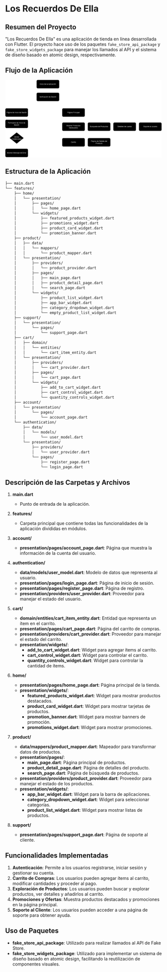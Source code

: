 
# Los Recuerdos De Ella

## Resumen del Proyecto
"Los Recuerdos De Ella" es una aplicación de tienda en línea desarrollada con Flutter. El proyecto hace uso de los paquetes `fake_store_api_package` y `fake_store_widgets_package` para manejar los llamados al API y el sistema de diseño basado en atomic design, respectivamente.

## Flujo de la Aplicación

![Diagrama](./assets/diagram.png?raw=true)

## Estructura de la Aplicación

```
├── main.dart
└── features/
    ├── home/
    │   └── presentation/
    │       ├── pages/
    │       │   └── home_page.dart
    │       └── widgets/
    │           ├── featured_products_widget.dart
    │           ├── promotions_widget.dart
    │           ├── product_card_widget.dart
    │           └── promotion_banner.dart
    ├── product/
    │   ├── data/
    │   │   └── mappers/
    │   │       └── product_mapper.dart
    │   └── presentation/
    │       ├── providers/
    │       │   └── product_provider.dart
    │       ├── pages/
    │       │   ├── main_page.dart
    │       │   ├── product_detail_page.dart
    │       │   └── search_page.dart
    │       └── widgets/
    │           ├── product_list_widget.dart
    │           ├── app_bar_widget.dart
    │           ├── category_dropdown_widget.dart
    │           └── empty_product_list_widget.dart
    ├── support/
    │   └── presentation/
    │       └── pages/
    │           └── support_page.dart
    ├── cart/
    │   ├── domain/
    │   │   └── entities/
    │   │       └── cart_item_entity.dart
    │   └── presentation/
    │       ├── providers/
    │       │   └── cart_provider.dart
    │       ├── pages/
    │       │   └── cart_page.dart
    │       └── widgets/
    │           ├── add_to_cart_widget.dart
    │           ├── cart_control_widget.dart
    │           └── quantity_controls_widget.dart
    ├── account/
    │   └── presentation/
    │       └── pages/
    │           └── account_page.dart
    └── authentication/
        ├── data/
        │   └── models/
        │       └── user_model.dart
        └── presentation/
            ├── providers/
            │   └── user_provider.dart
            └── pages/
                ├── register_page.dart
                └── login_page.dart
```

## Descripción de las Carpetas y Archivos

1. **main.dart**
   - Punto de entrada de la aplicación.

2. **features/**
   - Carpeta principal que contiene todas las funcionalidades de la aplicación divididas en módulos.

3. **account/**
   - **presentation/pages/account_page.dart**: Página que muestra la información de la cuenta del usuario.

4. **authentication/**
   - **data/models/user_model.dart**: Modelo de datos que representa al usuario.
   - **presentation/pages/login_page.dart**: Página de inicio de sesión.
   - **presentation/pages/register_page.dart**: Página de registro.
   - **presentation/providers/user_provider.dart**: Proveedor para manejar el estado del usuario.

5. **cart/**
   - **domain/entities/cart_item_entity.dart**: Entidad que representa un ítem en el carrito.
   - **presentation/pages/cart_page.dart**: Página del carrito de compras.
   - **presentation/providers/cart_provider.dart**: Proveedor para manejar el estado del carrito.
   - **presentation/widgets/**:
     - **add_to_cart_widget.dart**: Widget para agregar ítems al carrito.
     - **cart_control_widget.dart**: Widget para controlar el carrito.
     - **quantity_controls_widget.dart**: Widget para controlar la cantidad de ítems.

6. **home/**
   - **presentation/pages/home_page.dart**: Página principal de la tienda.
   - **presentation/widgets/**:
     - **featured_products_widget.dart**: Widget para mostrar productos destacados.
     - **product_card_widget.dart**: Widget para mostrar tarjetas de productos.
     - **promotion_banner.dart**: Widget para mostrar banners de promoción.
     - **promotions_widget.dart**: Widget para mostrar promociones.

7. **product/**
   - **data/mappers/product_mapper.dart**: Mapeador para transformar datos de productos.
   - **presentation/pages/**:
     - **main_page.dart**: Página principal de productos.
     - **product_detail_page.dart**: Página de detalles del producto.
     - **search_page.dart**: Página de búsqueda de productos.
   - **presentation/providers/product_provider.dart**: Proveedor para manejar el estado de los productos.
   - **presentation/widgets/**:
     - **app_bar_widget.dart**: Widget para la barra de aplicaciones.
     - **category_dropdown_widget.dart**: Widget para seleccionar categorías.
     - **product_list_widget.dart**: Widget para mostrar listas de productos.

8. **support/**
   - **presentation/pages/support_page.dart**: Página de soporte al cliente.

## Funcionalidades Implementadas

1. **Autenticación**: Permite a los usuarios registrarse, iniciar sesión y gestionar su cuenta.
2. **Carrito de Compras**: Los usuarios pueden agregar ítems al carrito, modificar cantidades y proceder al pago.
3. **Exploración de Productos**: Los usuarios pueden buscar y explorar productos, ver detalles y añadirlos al carrito.
4. **Promociones y Ofertas**: Muestra productos destacados y promociones en la página principal.
5. **Soporte al Cliente**: Los usuarios pueden acceder a una página de soporte para obtener ayuda.

## Uso de Paquetes

- **fake_store_api_package**: Utilizado para realizar llamados al API de Fake Store.
- **fake_store_widgets_package**: Utilizado para implementar un sistema de diseño basado en atomic design, facilitando la reutilización de componentes visuales.

